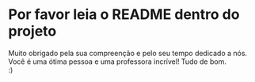 <h1>Por favor leia o README dentro do projeto</h1>

Muito obrigado pela sua compreenção e pelo seu tempo dedicado a nós. Você é uma ótima pessoa e uma professora incrível! Tudo de bom. <br> :)
